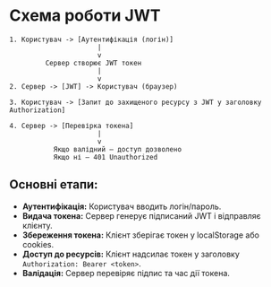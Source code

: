 # Схема роботи JWT

```plaintext
1. Користувач -> [Аутентифікація (логін)]
                      |
                      v
         Сервер створює JWT токен
                      |
                      v
2. Сервер -> [JWT] -> Користувач (браузер)

3. Користувач -> [Запит до захищеного ресурсу з JWT у заголовку Authorization]

4. Сервер -> [Перевірка токена]
                      |
                      v
           Якщо валідний — доступ дозволено
           Якщо ні — 401 Unauthorized
```

## Основні етапи:
- **Аутентифікація:** Користувач вводить логін/пароль.
- **Видача токена:** Сервер генерує підписаний JWT і відправляє клієнту.
- **Збереження токена:** Клієнт зберігає токен у localStorage або cookies.
- **Доступ до ресурсів:** Клієнт надсилає токен у заголовку `Authorization: Bearer <token>`.
- **Валідація:** Сервер перевіряє підпис та час дії токена.
